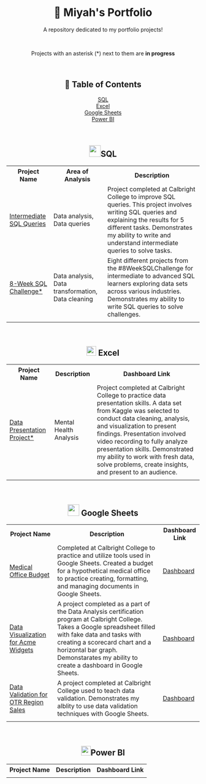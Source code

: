 <h1 align="center" #> 📒 Miyah's Portfolio </h1>
<p align="center">A repository dedicated to my portfolio projects!</p>
<br><p align='center'>Projects with an asterisk (*) next to them are <b>in progress</b></p>

<br><h2 align="center">🧭 Table of Contents</h2>
<p align="center">
  <a href="https://github.com/miyahj/Portfolio/blob/main/README.md#-sql">SQL</a>
  <br><a href="https://github.com/miyahj/Portfolio/blob/main/README.md#-excel">Excel</a>
  <br><a href="https://github.com/miyahj/Portfolio/blob/main/README.md#-google-sheets">Google Sheets</a>
  <br><a href="https://github.com/miyahj/Portfolio/blob/main/README.md#power-bi">Power BI</a>
</p>

<br><h2 align="center"> <img src="https://logowik.com/content/uploads/images/azure-sql-database6354.jpg" height=30/>SQL</h2>
<table align="center">
<tr><th>Project Name</th>
  <th>Area of Analysis</th>
  <th>Description</th>
  </tr>
  <tr>
    <td><a href="https://github.com/miyahj/Calbright-College-Portfolio-Projects/tree/main/Intermediate%20SQL%20Queries">Intermediate SQL Queries</a></td>
    <td>Data analysis, Data queries</td>
    <td>Project completed at Calbright College to improve SQL queries. This project involves writing SQL queries and explaining the results for 5 different tasks. Demonstrates my ability to write and understand intermediate queries to solve tasks.</td>
  </tr>
  <tr>
    <td><a href="https://github.com/miyahj/8-Week-SQL-Challenge">8-Week SQL Challenge*</a></td>
    <td>Data analysis, Data transformation, Data cleaning</td>
    <td>Eight different projects from the #8WeekSQLChallenge for intermediate to advanced SQL learners exploring data sets across various industries. Demonstrates my ability to write SQL queries to solve challenges.</td>
  </tr>
  <tr>
    <td></td>
    <td></td>
    <td></td>
  </tr>
</table>

<br><h2 align="center"><img src="https://mailmeteor.com/logos/assets/PNG/Microsoft_Office_Excel_Logo_512px.png" height = 25 /> Excel</h2>
<table align="center">
  <tr>
    <th>Project Name</th>
    <th>Description</th>
    <th>Dashboard Link</th>
  </tr>
  <tr>
    <td><a href='https://github.com/miyahj/Calbright-College-Portfolio-Projects/tree/main/Data%20Presentation'>Data Presentation Project*</a></td>
    <td>Mental Health Analysis</td>
    <td>Project completed at Calbright College to practice data presentation skills. A data set from Kaggle was selected to conduct data cleaning, analysis, and visualization to present findings. Presentation involved video recording to fully analyze presentation skills. Demonstrated my ability to work with fresh data, solve problems, create insights, and present to an audience.</td>
  </tr>
  <tr>
    <td></td>
    <td></td>
    <td></td>
  </tr>
</table>

<br><h2 align="center"><img src="https://cdn.worldvectorlogo.com/logos/google-sheets-logo-icon.svg" height= 30/> Google Sheets</h2>
<table align="center">
  <tr>
    <th>Project Name</th>
    <th>Description</th>
    <th>Dashboard Link</th>
  </tr>
  <tr>
    <td><a href="https://github.com/miyahjordan/Calbright-College-Portfolio-Projects/tree/main/Medical%20Office%20Budget%20Project#basic-monthly-budget-for-medical-office">Medical Office Budget</a></td>
    <td>Completed at Calbright College to practice and utilize tools used in Google Sheets. Created a budget for a hypothetical medical office to practice creating, formatting, and managing documents in Google Sheets.</td>
    <td><a href="https://docs.google.com/spreadsheets/d/10NeS6oJIZ7juxuD02VJngai98NqvmGuasVpxqI3358A/edit?usp=sharing">Dashboard</a></td>
  </tr>
  <tr>
    <td><a href="https://github.com/miyahjordan/Calbright-College-Portfolio-Projects/tree/main/Data%20Visualization%20for%20Acme%20Widgets">Data Visualization for Acme Widgets</a></td>
    <td>A project completed as a part of the Data Analysis certification program at Calbright College. Takes a Google spreadsheet filled with fake data and tasks with creating a scorecard chart and a horizontal bar graph. Demonstarates my ability to create a dashboard in Google Sheets.</td>
    <td><a href="https://docs.google.com/spreadsheets/d/1U0gOwBLQoL_j66rM8ErJhDzlYZQh9_PR/edit?usp=sharing&ouid=107607730530146632722&rtpof=true&sd=true">Dashboard</a></td>
  </tr>
  <tr>
    <td><a href="https://github.com/miyahjordan/Calbright-College-Portfolio-Projects/tree/main/Data%20Validation%20for%20OTR%20Region%20Sales">Data Validation for OTR Region Sales</a></td>
    <td>A project completed at Calbright College used to teach data validation. Demonstrates my alblity to use data validation techniques with Google Sheets.</td>
    <td><a href="https://docs.google.com/spreadsheets/d/1IT8i8bo36YwlakAAXiM4qhUXYYqGsIrO/edit?usp=sharing&ouid=107607730530146632722&rtpof=true&sd=true">Dashboard</a></td>
  </tr>
  <tr>
    <td></td>
    <td></td>
    <td></td>
  </tr>
</table>

<br><h2 align="center"><img src="https://1000logos.net/wp-content/uploads/2022/12/Power-BI-Logo.png" height= 25/>Power BI</h2>
<table align="center">
  <tr>
    <th>Project Name</th>
    <th>Description</th>
    <th>Dashboard Link</th>
  </tr>
  <tr>
    <td></td>
    <td></td>
    <td></td>
  </tr>
</table>

